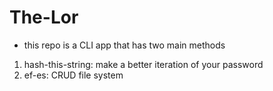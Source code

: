 # The-Lor
* this repo is a CLI app that has two main methods
1. hash-this-string: make a better iteration of your password
2. ef-es: CRUD file system